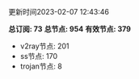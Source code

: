 更新时间2023-02-07 12:43:46

**总订阅: 73**
**总节点: 954**
**有效节点: 379**
- v2ray节点: 201
- ss节点: 170
- trojan节点: 8
